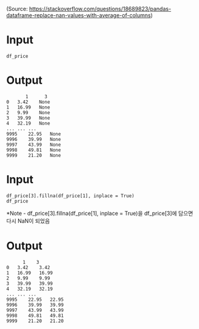(Source: https://stackoverflow.com/questions/18689823/pandas-dataframe-replace-nan-values-with-average-of-columns)

# Input
```
df_price
```

# Output
```
	   1	  3
0	3.42	None
1	16.99	None
2	9.99	None
3	39.99	None
4	32.19	None
...	...	...
9995	22.95	None
9996	39.99	None
9997	43.99	None
9998	49.81	None
9999	21.20	None
```

# Input
```
df_price[3].fillna(df_price[1], inplace = True)
df_price
```
*Note - df_price[3].fillna(df_price[1], inplace = True)을 df_price[3]에 담으면 다시 NaN이 되었음

# Output
```
	  1	   3
0	3.42	3.42
1	16.99	16.99
2	9.99	9.99
3	39.99	39.99
4	32.19	32.19
...	...	...
9995	22.95	22.95
9996	39.99	39.99
9997	43.99	43.99
9998	49.81	49.81
9999	21.20	21.20
```

